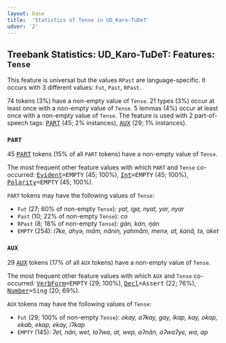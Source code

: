 ```yaml
---
layout: base
title:  'Statistics of Tense in UD_Karo-TuDeT'
udver: '2'
---
```


## Treebank Statistics: UD_Karo-TuDeT: Features: `Tense`

This feature is universal but the values `RPast` are language-specific.
It occurs with 3 different values: `Fut`, `Past`, `RPast`.

74 tokens (3%) have a non-empty value of `Tense`.
21 types (3%) occur at least once with a non-empty value of `Tense`.
5 lemmas (4%) occur at least once with a non-empty value of `Tense`.
The feature is used with 2 part-of-speech tags: <tt><a href="arr_tudet-pos-PART.html">PART</a></tt> (45; 2% instances), <tt><a href="arr_tudet-pos-AUX.html">AUX</a></tt> (29; 1% instances).

### `PART`

45 <tt><a href="arr_tudet-pos-PART.html">PART</a></tt> tokens (15% of all `PART` tokens) have a non-empty value of `Tense`.

The most frequent other feature values with which `PART` and `Tense` co-occurred: <tt><a href="arr_tudet-feat-Evident.html">Evident</a></tt><tt>=EMPTY</tt> (45; 100%), <tt><a href="arr_tudet-feat-Int.html">Int</a></tt><tt>=EMPTY</tt> (45; 100%), <tt><a href="arr_tudet-feat-Polarity.html">Polarity</a></tt><tt>=EMPTY</tt> (45; 100%).

`PART` tokens may have the following values of `Tense`:

* `Fut` (27; 60% of non-empty `Tense`): <em>yat, iga, nyat, yar, nyar</em>
* `Past` (10; 22% of non-empty `Tense`): <em>co</em>
* `RPast` (8; 18% of non-empty `Tense`): <em>gán, kán, ŋán</em>
* `EMPTY` (254): <em>iʔke, ahyə, mãm, nãnin, yahmãm, menə, at, kanã, tə, aket</em>

### `AUX`

29 <tt><a href="arr_tudet-pos-AUX.html">AUX</a></tt> tokens (17% of all `AUX` tokens) have a non-empty value of `Tense`.

The most frequent other feature values with which `AUX` and `Tense` co-occurred: <tt><a href="arr_tudet-feat-VerbForm.html">VerbForm</a></tt><tt>=EMPTY</tt> (29; 100%), <tt><a href="arr_tudet-feat-Decl.html">Decl</a></tt><tt>=Assert</tt> (22; 76%), <tt><a href="arr_tudet-feat-Number.html">Number</a></tt><tt>=Sing</tt> (20; 69%).

`AUX` tokens may have the following values of `Tense`:

* `Fut` (29; 100% of non-empty `Tense`): <em>okay, aʔkay, gay, ikap, kay, okap, ekab, ekap, ekay, iʔkap</em>
* `EMPTY` (145): <em>ʔet, nãn, wet, toʔwa, at, wep, aʔnãn, aʔwaʔye, wa, ap</em>

